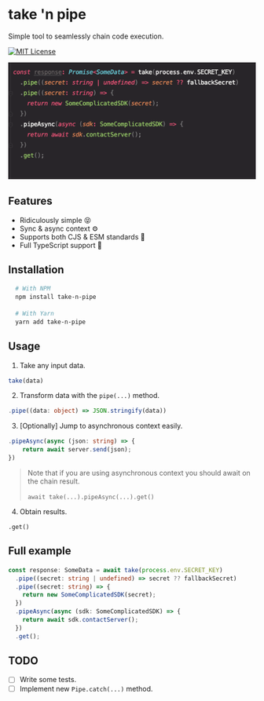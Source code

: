 
# take 'n pipe

Simple tool to seamlessly chain code execution.



[![MIT License](https://img.shields.io/badge/License-MIT-green.svg)](https://choosealicense.com/licenses/mit/)


![App Screenshot](./assets/screenshot.png)


## Features

- Ridiculously simple 😝
- Sync & async context ⚙️
- Supports both CJS & ESM standards 🥂 
- Full TypeScript support 📘


## Installation

```bash
  # With NPM
  npm install take-n-pipe

  # With Yarn
  yarn add take-n-pipe
```
    
## Usage

1. Take any input data.

```ts
take(data)
```

2. Transform data with the `pipe(...)` method.

```ts
.pipe((data: object) => JSON.stringify(data))
```

3. \[Optionally] Jump to asynchronous context easily.

```ts
.pipeAsync(async (json: string) => {
    return await server.send(json);
})
```

> Note that if you are using asynchronous context you should await on the chain result.
> 
> `await take(...).pipeAsync(...).get()`

4. Obtain results.

```
.get()
```
## Full example

```ts
const response: SomeData = await take(process.env.SECRET_KEY)
  .pipe((secret: string | undefined) => secret ?? fallbackSecret)
  .pipe((secret: string) => {
    return new SomeComplicatedSDK(secret);
  })
  .pipeAsync(async (sdk: SomeComplicatedSDK) => {
    return await sdk.contactServer();
  })
  .get();
```

## TODO

- [ ] Write some tests.
- [ ] Implement new `Pipe.catch(...)` method.
